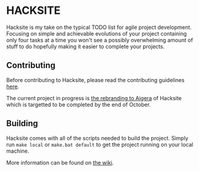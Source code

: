 # HACKSITE

Hacksite is my take on the typical TODO list for agile project development. Focusing on simple and achievable evolutions of your project containing only four tasks at a time you won't see a possibly overwhelming amount of stuff to do hopefully making it easier to complete your projects.

## Contributing

Before contributing to Hacksite, please read the contributing guidelines [here](https://github.com/darwinfroese/hacksite/wiki/Contributing). 

The current project in progress is [the rebranding to Aigera](https://github.com/darwinfroese/hacksite/projects/2) of Hacksite which is targetted to be completed by the end of October.

## Building

Hacksite comes with all of the scripts needed to build the project. Simply run `make local` or `make.bat default` to get the project running on your local machine.

More information can be found on [the wiki](https://github.com/darwinfroese/hacksite/wiki/Building).
